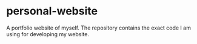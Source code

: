 # personal-website
A portfolio website of myself. The repository contains the exact code I am using for developing my website.
